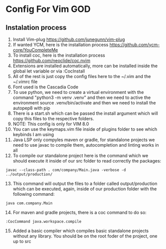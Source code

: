 # Config For Vim GOD

## Instalation process

1. Install Vim-plug https://github.com/junegunn/vim-plug
2. If wanted YCM, here is the installation process https://github.com/ycm-core/YouCompleteMe
3. To install coc, here is the installation process https://github.com/neoclide/coc.nvim
4. Extensions are installed automatically, more can be installed inside the global let variable or via :CocInstall
5. All of the rest is just copy the config files here to the ~/.vim and the ~/.vimrc file
6. Font used is the Cascadia Code
7. To use python, we need to create a virtual environment with the command "python3 -m venv .venv" and then we need to active the environment source .venv/bin/activate and then we need to install the autopep8 with pip
8. There is a start.sh which can be passed the install argument which will copy this files to the respective folders.
9. NOTE: This config is only for VIM 8.0
10. You can use the keymaps.vim file inside of plugins folder to see which keybinds I am using
11. Java LSP only compyles maven or gradle, for standalone projects we need to use javac to compile them, autocompletion and linting works in all
12. To compile our standalone project here is the command which we should execute it inside of our src folder to read correctly the packages:

```
javac --class-path . com/company/Main.java -verbose -d ../output/production/
```

13. This command will output the files to a folder called output/production which can be executed, again, inside of our production folder with the following command:

```
java com.company.Main
```

14. For maven and gradle projects, there is a coc command to do so:

```
:CocCommand java.workspace.compile
```

15. Added a basic compiler which compiles basic standalone projects without any library. You should be on the root foder of the project, one up to src
